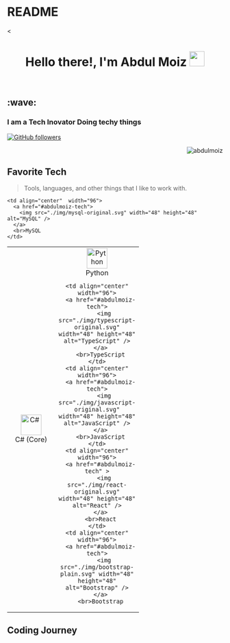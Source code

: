 # README

<<h1 align="center">Hello there!, I'm Abdul Moiz <img src="https://media.giphy.com/media/hvRJCLFzcasrR4ia7z/giphy.gif"
        width="35"></h1>

<br>

<h2 align="left" id="AJkal-abdulmoiz-title">:wave: </h2>
<h3 align="left">I am a Tech Inovator Doing techy things</h3>

<p align="left">
  <a href="https://github.com/MacroPower/MacroPower">
  </a>
  
  <a href="https://github.com/MacroPower?tab=followers">
    <img alt="GitHub followers" src="https://img.shields.io/github/followers/aJkal-abdulmoiz?color=red&logo=github">
  </a>
</p>

<a href="#aJkal-abdulmoiz-title">
  <img src="https://raw.githubusercontent.com/aJkal-abdulmoiz/github-stats-transparent/output/generated/overview.svg" alt="abdulmoiz" align="right" />
</a>

<br>

<h2 align="left" id="abdulmoiz-tech">Favorite Tech</h2>

> Tools, languages, and other things that I like to work with.

<table>
  <tr>
    <td align="center" width="96">
      <a href="#abdulmoiz-tech">
        <img src="./img/csharp-original.svg" width="48" height="48" alt="C#" />
      </a>
      <br>C#&nbsp;(Core)
    </td>
    <td align="center" width="96">
      <a href="#abdulmoiz-tech">
        <img src="./img/python-original.svg" width="48" height="48" alt="Python" />
      </a>
      <br>Python
 
    <td align="center" width="96">
      <a href="#abdulmoiz-tech">
        <img src="./img/typescript-original.svg" width="48" height="48" alt="TypeScript" />
      </a>
      <br>TypeScript
    </td>
    <td align="center" width="96">
      <a href="#abdulmoiz-tech">
        <img src="./img/javascript-original.svg" width="48" height="48" alt="JavaScript" />
      </a>
      <br>JavaScript
    </td>
    <td align="center" width="96">
      <a href="#abdulmoiz-tech" >
        <img src="./img/react-original.svg" width="48" height="48" alt="React" />
      </a>
      <br>React
    </td>
    <td align="center" width="96">
      <a href="#abdulmoiz-tech">
        <img src="./img/bootstrap-plain.svg" width="48" height="48" alt="Bootstrap" />
      </a>
      <br>Bootstrap
 
  </tr>
  <tr>
  
    <td align="center"  width="96">
      <a href="#abdulmoiz-tech">
        <img src="./img/mysql-original.svg" width="48" height="48" alt="MySQL" />
      </a>
      <br>MySQL
    </td>
    
  </tr>
</table>

<h2 align="left">Coding Journey</h2>


<!-- links -->

[issues page]: https://github.com/MacroPower/MacroPower/issues "aJkal-abdulmoiz/issues"
[linkedin]: https://www.linkedin.com/in/abdulmoiz8333 "Abdul Moiz LinkedIn"

